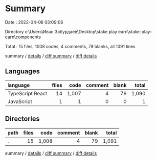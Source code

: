 # Summary

Date : 2022-04-08 03:09:06

Directory c:\Users\Иван Забурдаев\Desktop\stake play earn\stake-play-earn\components

Total : 15 files,  1008 codes, 4 comments, 79 blanks, all 1091 lines

summary / [details](details.md) / [diff summary](diff.md) / [diff details](diff-details.md)

## Languages
| language | files | code | comment | blank | total |
| :--- | ---: | ---: | ---: | ---: | ---: |
| TypeScript React | 14 | 1,007 | 4 | 79 | 1,090 |
| JavaScript | 1 | 1 | 0 | 0 | 1 |

## Directories
| path | files | code | comment | blank | total |
| :--- | ---: | ---: | ---: | ---: | ---: |
| . | 15 | 1,008 | 4 | 79 | 1,091 |

summary / [details](details.md) / [diff summary](diff.md) / [diff details](diff-details.md)